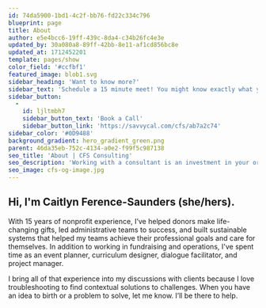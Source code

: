 ```yaml
---
id: 74da5900-1bd1-4c2f-bb76-fd22c334c796
blueprint: page
title: About
author: e5e4bcc6-19ff-439c-8da4-c34b26fc4e3e
updated_by: 30a080a8-89ff-42bb-8e11-af1cd856bc8e
updated_at: 1712452201
template: pages/show
color_field: '#ccfbf1'
featured_image: blob1.svg
sidebar_heading: 'Want to know more?'
sidebar_text: 'Schedule a 15 minute meet! You might know exactly what you need or you might just know that you need help to identify the problem.'
sidebar_button:
  -
    id: ljltmbh7
    sidebar_button_text: 'Book a Call'
    sidebar_button_link: 'https://savvycal.com/cfs/ab7a2c74'
sidebar_color: '#0D9488'
background_gradient: hero_gradient_green.png
parent: 46da35eb-752c-4134-a0e2-f99f5c987138
seo_title: 'About | CFS Consulting'
seo_description: 'Working with a consultant is an investment in your organization’s future—improve processes now so you can meet any challenge that comes your way.'
seo_image: cfs-og-image.jpg
---
```

## Hi, I'm Caitlyn Ference-Saunders (she/hers).

With 15 years of nonprofit experience, I’ve helped donors make life-changing gifts, led administrative teams to success, and built sustainable systems that helped my teams achieve their professional goals and care for themselves. In addition to working in fundraising and operations, I've spent time as an event planner, curriculum designer, dialogue facilitator, and project manager.

I bring all of that experience into my discussions with clients because I love troubleshooting to find contextual solutions to challenges. When you have an idea to birth or a problem to solve, let me know. I’ll be there to help.